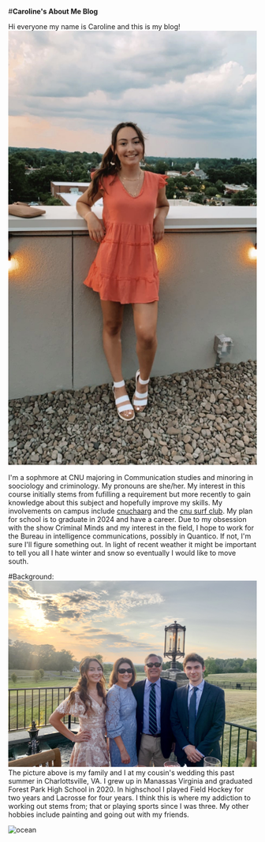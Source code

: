 #**Caroline's About Me Blog**

Hi everyone my name is Caroline and this is my blog!
![Caroline standing](https://github.com/CarolineC-24/CarolineC-24/blob/main/images/me.jpg)

I'm a sophmore at CNU majoring in Communication studies and minoring in soociology and criminology. My pronouns are she/her. My interest in this course initially stems from fufilling a requirement but more recently to gain knowledge about this subject and hopefully improve my skills. My involvements on campus include [cnuchaarg](https://www.instagram.com/cnu_inchaarg/) and the [cnu surf club](https://www.instagram.com/cnusurfclub/). My plan for school is to graduate in 2024 and have a career. Due to my obsession with the show Criminal Minds and my interest in the field, I hope to work for the Bureau in intelligence communications, possibly in Quantico. If not, I'm sure I'll figure something out. In light of recent weather it might be important to tell you all I hate winter and snow so eventually I would like to move south.

#Background:
![Family](https://github.com/CarolineC-24/CarolineC-24/blob/main/images/fam.jpg)
The picture above is my family and I at my cousin's wedding this past summer in Charlottsville, VA. I grew up in Manassas Virginia and graduated Forest Park High School in 2020. In highschool I played Field Hockey for two years and Lacrosse for four years. I think this is where my addiction to working out stems from; that or playing sports since I was three. My other hobbies include painting and going out with my friends.

![ocean](link)
